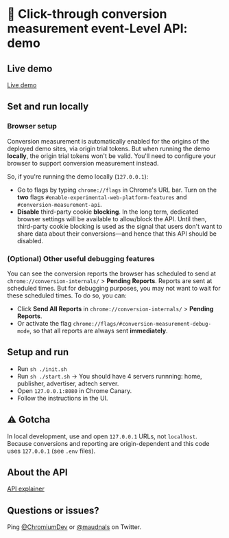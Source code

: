 # 🧮 Click-through conversion measurement event-Level API: demo

## Live demo

[Live demo](https://goo.gle/sppi-devrel-eventlevel)

## Set and run locally

### Browser setup

Conversion measurement is automatically enabled for the origins of the deployed demo sites, via origin trial tokens.
But when running the demo **locally**, the origin trial tokens won't be valid. You'll need to configure your browser to support conversion measurement instead.

So, if you're running the demo locally (`127.0.0.1`):

- Go to flags by typing `chrome://flags` in Chrome's URL bar. Turn on the **two** flags `#enable-experimental-web-platform-features` and `#conversion-measurement-api`.
- **Disable** third-party cookie **blocking**. In the long term, dedicated browser settings will be available to allow/block the API. Until then, third-party cookie blocking is used as the signal that users don't want to share data about their conversions—and hence that this API should be disabled.

### (Optional) Other useful debugging features

You can see the conversion reports the browser has scheduled to send at `chrome://conversion-internals/` > **Pending Reports**.
Reports are sent at scheduled times. But for debugging purposes, you may not want to wait for these scheduled times.
To do so, you can:

- Click **Send All Reports** in `chrome://conversion-internals/` > **Pending Reports**.
- Or activate the flag `chrome://flags/#conversion-measurement-debug-mode`, so that all reports are always sent **immediately**.

## Setup and run

- Run `sh ./init.sh`
- Run `sh ./start.sh` -> You should have 4 servers runnning: home, publisher, advertiser, adtech server.
- Open `127.0.0.1:8080` in Chrome Canary.
- Follow the instructions in the UI.

## ⚠️ Gotcha

In local development, use and open `127.0.0.1` URLs, not `localhost`. Because conversions and reporting are origin-dependent and this code uses `127.0.0.1` (see `.env` files).

## About the API

[API explainer](https://github.com/WICG/conversion-measurement-api)

## Questions or issues?

Ping [@ChromiumDev](https://twitter.com/ChromiumDev) or [@maudnals](https://twitter.com/maudnals) on Twitter.
